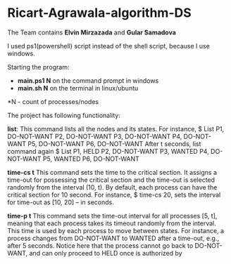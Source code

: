 # Ricart-Agrawala-algorithm-DS

The Team contains **Elvin Mirzazada** and **Gular Samadova**

I used ps1(powershell) script instead of the shell script, because I use windows.

Starting the program: 

- **main.ps1 N** on the command prompt in windows
- **main.sh N** on the terminal in linux/ubuntu

*N - count of processes/nodes



The project has following functionality:

**list**: This command lists all the nodes and its states. For instance,
$ List
P1, DO-NOT-WANT
P2, DO-NOT-WANT
P3, DO-NOT-WANT
P4, DO-NOT-WANT
P5, DO-NOT-WANT
P6, DO-NOT-WANT
After t seconds, list command again
$ List
P1, HELD
P2, DO-NOT-WANT
P3, WANTED
P4, DO-NOT-WANT
P5, WANTED
P6, DO-NOT-WANT


**time-cs t**
This command sets the time to the critical section. It assigns a time-out for possessing the critical section
and the time-out is selected randomly from the interval (10, t). By default, each process can have the
critical section for 10 second. For instance, $ time-cs 20, sets the interval for time-out as [10, 20] – in
seconds.

**time-p t**
This command sets the time-out interval for all processes [5, t], meaning that each process takes its timeout randomly from the interval. This time is used by each process to move between states. For instance,
a process changes from DO-NOT-WANT to WANTED after a time-out, e.g., after 5 seconds. Notice here
that the process cannot go back to DO-NOT-WANT, and can only proceed to HELD once is authorized by 
